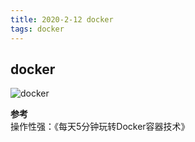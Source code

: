 ```yaml
---
title: 2020-2-12 docker
tags: docker
---
```


## **docker**   
![docker](png/docker.bmp)       


**参考**       
操作性强：《每天5分钟玩转Docker容器技术》     